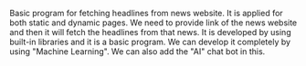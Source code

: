 Basic program for fetching headlines from news website.
It is applied for both static and dynamic  pages.
We need to provide link of the news website and then it will fetch the headlines from that news. 
It is developed by using built-in libraries and it is a basic program.
We can develop it completely by using "Machine Learning".
We can also add the "AI" chat bot in this.
